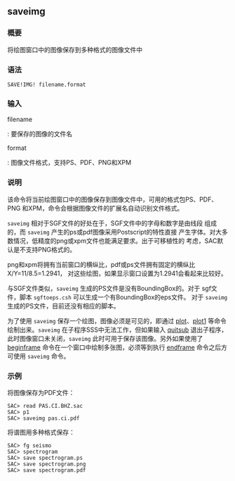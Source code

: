 ## saveimg 

### 概要

将绘图窗口中的图像保存到多种格式的图像文件中

### 语法

``` {.bash}
SAVE!IMG! filename.format
```

### 输入

filename

:   要保存的图像的文件名

format

:   图像文件格式，支持PS、PDF、PNG和XPM

### 说明

该命令将当前绘图窗口中的图像保存到图像文件中，可用的格式包PS、PDF、PNG
和XPM，命令会根据图像文件的扩展名自动识别文件格式。

`saveimg` 相对于SGF文件的好处在于，SGF文件中的字母和数字是由线段
组成的，而 `saveimg` 产生的ps或pdf图像采用Postscript的特性直接
产生字体。对大多数情况，低精度的png或xpm文件也能满足要求。出于可移植性的
考虑，SAC默认是不支持PNG格式的。

png和xpm将拥有当前窗口的横纵比，pdf或ps文件拥有固定的横纵比X/Y=11/8.5=1.2941，
对这些绘图，如果显示窗口设置为1.2941会看起来比较好。

与SGF文件类似，`saveimg` 生成的PS文件是没有BoundingBox的。对于
sgf文件，脚本 `sgftoeps.csh` 可以生成一个有BoundingBox的eps文件。 对于
`saveimg` 生成的PS文件，目前还没有相应的脚本。

为了使用 `saveimg` 保存一个绘图，图像必须是可见的，即通过
[plot](/commands/plot.md)、[plot1](/commands/plot1.md)
等命令绘制出来。`saveimg` 在子程序SSS中无法工作，但如果输入
[quitsub](/commands/quitsub.md) 退出子程序，
此时图像窗口未关闭，`saveimg` 此时可用于保存该图像。另外如果使用了
[beginframe](/commands/beginframe.md)
命令在一个窗口中绘制多张图，必须等到执行
[endframe](/commands/endframe.md) 命令之后方可使用 `saveimg` 命令。

### 示例

将图像保存为PDF文件：

``` {.bash}
SAC> read PAS.CI.BHZ.sac
SAC> p1
SAC> saveimg pas.ci.pdf
```

将谱图用多种格式保存：

``` {.bash}
SAC> fg seismo
SAC> spectrogram
SAC> save spectrogram.ps
SAC> save spectrogram.png
SAC> save spectrogram.pdf
```
